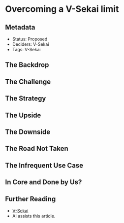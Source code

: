 # Overcoming a V-Sekai limit
  
## Metadata  
  
- Status: Proposed <!-- Draft | Proposed | Rejected | Accepted | Deprecated | Superseded by -->  
- Deciders: V-Sekai  
- Tags: V-Sekai  
  
## The Backdrop  
  
## The Challenge  
  
## The Strategy  
  
## The Upside  
  
## The Downside  
  
## The Road Not Taken  
  
## The Infrequent Use Case  
  
## In Core and Done by Us?   
  
## Further Reading  
  
- [V-Sekai](https://github.com/v-sekai/)
- AI assists this article.  
